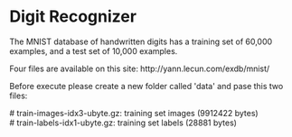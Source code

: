 # Digit Recognizer
 <p>
The MNIST database of handwritten digits has a training set of 60,000 examples, and a test set of 10,000 examples.
  <p/>
  <p>
Four files are available on this site: http://yann.lecun.com/exdb/mnist/ 
  <p/>
  <p>
Before execute please create a new folder called 'data' and pase this two files:
  <p/>
# train-images-idx3-ubyte.gz:  training set images (9912422 bytes)  <br/>
# train-labels-idx1-ubyte.gz:  training set labels (28881 bytes)
